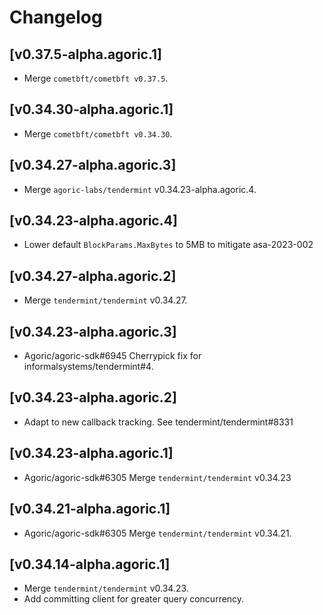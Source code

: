 <!--
Guiding Principles:

Changelogs are for humans, not machines.
There should be an entry for every single version.
The same types of changes should be grouped.
Versions and sections should be linkable.
The latest version comes first.
The release date of each version is displayed.
Mention whether you follow Semantic Versioning.

Usage:

Change log entries are to be added to the Unreleased section under the
appropriate stanza (see below). Each entry should ideally include a tag and
the Github issue reference in the following format:

* (<tag>) \#<issue-number> message

The issue numbers will later be link-ified during the release process so you do
not have to worry about including a link manually, but you can if you wish.

Types of changes (Stanzas):

"Features" for new features.
"Improvements" for changes in existing functionality.
"Deprecated" for soon-to-be removed features.
"Bug Fixes" for any bug fixes.
"Client Breaking" for breaking CLI commands and REST routes.
"State Machine Breaking" for breaking the AppState

Ref: https://keepachangelog.com/en/1.0.0/
-->

# Changelog

## [v0.37.5-alpha.agoric.1]

* Merge `cometbft/cometbft v0.37.5`.

## [v0.34.30-alpha.agoric.1]

* Merge `cometbft/cometbft v0.34.30`.

## [v0.34.27-alpha.agoric.3]

* Merge `agoric-labs/tendermint` v0.34.23-alpha.agoric.4.

## [v0.34.23-alpha.agoric.4]

* Lower default `BlockParams.MaxBytes` to 5MB to mitigate asa-2023-002 

## [v0.34.27-alpha.agoric.2]

* Merge `tendermint/tendermint` v0.34.27.

## [v0.34.23-alpha.agoric.3]

* Agoric/agoric-sdk\#6945 Cherrypick fix for informalsystems/tendermint#4.

## [v0.34.23-alpha.agoric.2]

* Adapt to new callback tracking. See tendermint/tendermint#8331

## [v0.34.23-alpha.agoric.1]

* Agoric/agoric-sdk\#6305 Merge `tendermint/tendermint` v0.34.23

## [v0.34.21-alpha.agoric.1]

* Agoric/agoric-sdk\#6305 Merge `tendermint/tendermint` v0.34.21.

## [v0.34.14-alpha.agoric.1]

* Merge `tendermint/tendermint` v0.34.23.
* Add committing client for greater query concurrency.
